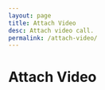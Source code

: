 ```yaml
---
layout: page
title: Attach Video
desc: Attach video call.
permalink: /attach-video/
---
```


# Attach Video

<div style="height: 60vh"
  class="attach-videocall"
  attach.api-key="dev_web_SoVksz30pxAMPFcT_23U9BguSSYztLHlE"
  attach.room.url="https://johngorman.io"
  attach.videocall.local-background-color="steelblue"
  attach.videocall.remote-background-color="steelblue"
  attach.videocall.button-background-color="#FFC730"
  attach.videocall.local-preview=
    "https://assets.attach.live/unsplash/john-cobb-14128.jpg"
/>

<script>
  function attach_setup() {
    var boxes = Array.from(document.getElementsByClassName('attach-videocall'))
        .concat(Array.from(document.getElementsByClassName('attach-chat')));
    var head = document.getElementsByTagName('head')[0];

    boxes.forEach(function(box) {
      var attrs = box.attributes;
      for (var ii = 0; ii < attrs.length; ii++) {
        var attr = attrs.item(ii);
        if (attr.name.substr(0, 6) != 'attach') continue;
        var meta = document.createElement('meta');
        var name = attr.name.replace(/[_.]/g, ":");
        meta.setAttribute('property', name);
        meta.content = attr.value;
        head.appendChild(meta);
      }
    })
  }
  attach_setup();
</script>

<script src="https://video.attach.live/v1" defer></script>
